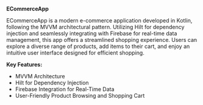 **ECommerceApp**

ECommerceApp is a modern e-commerce application developed in Kotlin, following the MVVM architectural pattern. Utilizing Hilt for dependency injection and seamlessly integrating with Firebase for real-time data management, this app offers a streamlined shopping experience. Users can explore a diverse range of products, add items to their cart, and enjoy an intuitive user interface designed for efficient shopping.

**Key Features:**
- MVVM Architecture
- Hilt for Dependency Injection
- Firebase Integration for Real-Time Data
- User-Friendly Product Browsing and Shopping Cart
